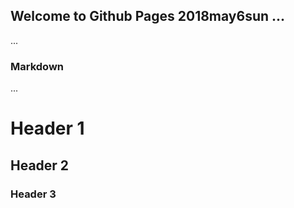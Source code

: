 ## Welcome to Github Pages 2018may6sun ...
...

### Markdown
...

# Header 1
## Header 2
### Header 3
